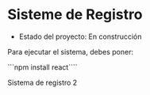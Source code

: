 <h1> Sisteme de Registro </h1>

- Estado del proyecto: En construcción

Para ejecutar el sistema, debes poner:

```npm install react````

Sistema de registro 2
